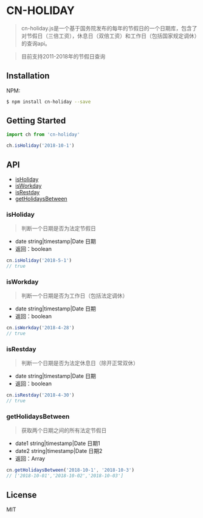 # CN-HOLIDAY

> cn-holiday.js是一个基于国务院发布的每年的节假日的一个日期库，包含了对节假日（三倍工资），休息日（双倍工资）和工作日（包括国家规定调休）的查询api。

> 目前支持2011-2018年的节假日查询

## Installation

NPM:
```bash
$ npm install cn-holiday --save
```

## Getting Started

```javascript
import ch from 'cn-holiday'

ch.isHoliday('2018-10-1')
```

## API

* [isHoliday](#isholiday)
* [isWorkday](#isworkday)
* [isRestday](#isrestday)
* [getHolidaysBetween](#getholidaysbetween)

### isHoliday
> 判断一个日期是否为法定节假日
- date string|timestamp|Date 日期
- 返回：boolean
```javascript
cn.isHoliday('2018-5-1')
// true
```

### isWorkday
> 判断一个日期是否为工作日（包括法定调休）
- date string|timestamp|Date 日期
- 返回：boolean
```javascript
cn.isWorkday('2018-4-28')
// true
```

### isRestday
> 判断一个日期是否为法定休息日（除开正常双休）
- date string|timestamp|Date 日期
- 返回：boolean
```javascript
cn.isRestday('2018-4-30')
// true
```

### getHolidaysBetween
> 获取两个日期之间的所有法定节假日
- date1 string|timestamp|Date 日期1
- date2 string|timestamp|Date 日期2
- 返回：Array
```javascript
cn.getHolidaysBetween('2018-10-1', '2018-10-3')
// ['2018-10-01','2018-10-02','2018-10-03']
```

## License
MIT